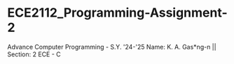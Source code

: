 # ECE2112_Programming-Assignment-2
Advance Computer Programming - S.Y. '24-'25  Name: K. A. Gas*ng-n || Section: 2 ECE - C
